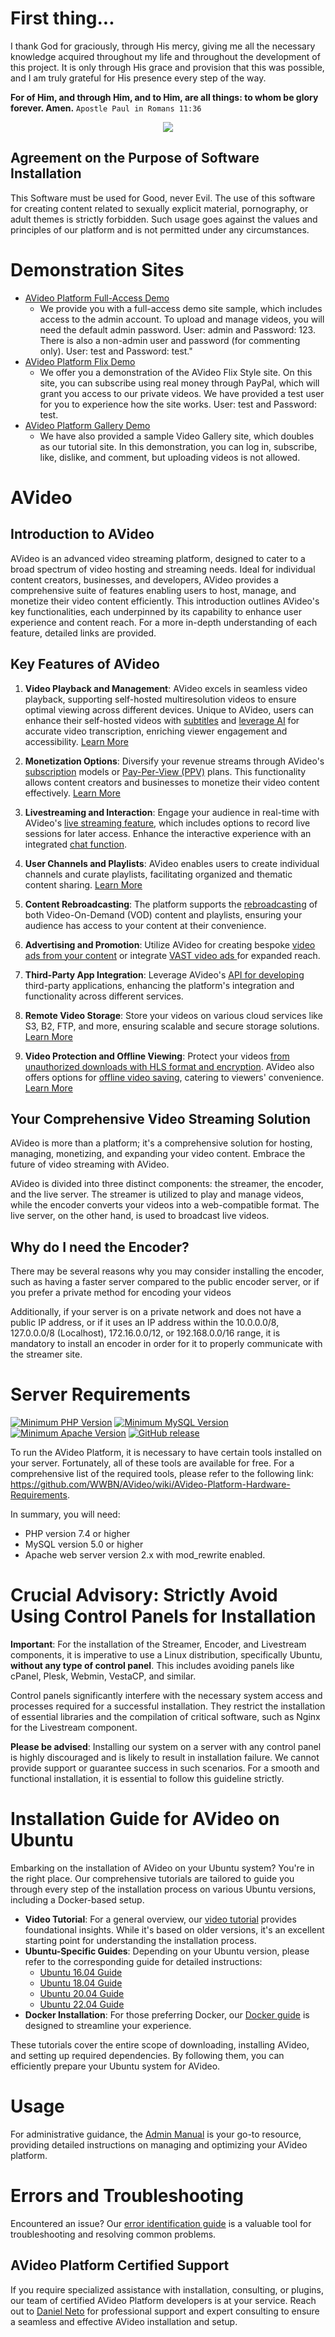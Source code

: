 # First thing...

I thank God for graciously, through His mercy, giving me all the necessary knowledge acquired throughout my life and throughout the development of this project. It is only through His grace and provision that this was possible, and I am truly grateful for His presence every step of the way.

**For of Him, and through Him, and to Him, are all things: to whom be glory forever. Amen.**
`Apostle Paul in Romans 11:36`

<center>
    <img src="https://avideo.tube/website/assets/151/images/avideo_platform.png"/>
</center>

## Agreement on the Purpose of Software Installation

This Software must be used for Good, never Evil. The use of this software for creating content related to sexually explicit material, pornography, or adult themes is strictly forbidden. Such usage goes against the values and principles of our platform and is not permitted under any circumstances.

# Demonstration Sites

* <a href="http://demo.avideo.com/" target="_blank">AVideo Platform Full-Access Demo</a>
  - We provide you with a full-access demo site sample, which includes access to the admin account. To upload and manage videos, you will need the default admin password. User: admin and Password: 123. There is also a non-admin user and password (for commenting only). User: test and Password: test."
* <a href="https://flix.avideo.com/" target="_blank">AVideo Platform Flix Demo</a>
  - We offer you a demonstration of the AVideo Flix Style site. On this site, you can subscribe using real money through PayPal, which will grant you access to our private videos. We have provided a test user for you to experience how the site works. User: test and Password: test.
* <a href="https://tutorials.avideo.com/" target="_blank">AVideo Platform Gallery Demo</a>
  - We have also provided a sample Video Gallery site, which doubles as our tutorial site. In this demonstration, you can log in, subscribe, like, dislike, and comment, but uploading videos is not allowed.

# AVideo

## Introduction to AVideo

AVideo is an advanced video streaming platform, designed to cater to a broad spectrum of video hosting and streaming needs. Ideal for individual content creators, businesses, and developers, AVideo provides a comprehensive suite of features enabling users to host, manage, and monetize their video content efficiently. This introduction outlines AVideo's key functionalities, each underpinned by its capability to enhance user experience and content reach. For a more in-depth understanding of each feature, detailed links are provided.

## Key Features of AVideo

1. **Video Playback and Management**: AVideo excels in seamless video playback, supporting self-hosted multiresolution videos to ensure optimal viewing across different devices. Unique to AVideo, users can enhance their self-hosted videos with [subtitles](https://github.com/WWBN/AVideo/wiki/Video-Transcription-for-the-SubtitleSwitcher-Plugin) and [leverage AI](https://github.com/WWBN/AVideo/wiki/AI-Plugin) for accurate video transcription, enriching viewer engagement and accessibility. [Learn More](https://github.com/WWBN/AVideo/wiki/About-Video-Upload#3-embed-a-video-link)

2. **Monetization Options**: Diversify your revenue streams through AVideo's [subscription](https://github.com/WWBN/AVideo/wiki/Subscription-Plugin) models or [Pay-Per-View (PPV)](https://github.com/WWBN/AVideo/wiki/PayPerView-Plugin) plans. This functionality allows content creators and businesses to monetize their video content effectively. [Learn More](https://github.com/WWBN/AVideo/wiki/Monetization:-How-To-Make-Money-on-AVideo-Platform)

3. **Livestreaming and Interaction**: Engage your audience in real-time with AVideo's [live streaming feature](https://github.com/WWBN/AVideo/wiki/How-to-make-a-live-stream), which includes options to record live sessions for later access. Enhance the interactive experience with an integrated [chat function](https://github.com/WWBN/AVideo/wiki/Chat2-Plugin).

4. **User Channels and Playlists**: AVideo enables users to create individual channels and curate playlists, facilitating organized and thematic content sharing. [Learn More](https://github.com/WWBN/AVideo/wiki/Program-(Playlist)-to-series)

5. **Content Rebroadcasting**: The platform supports the [rebroadcasting](https://github.com/WWBN/AVideo/wiki/Rebroadcaster-Plugin) of both Video-On-Demand (VOD) content and playlists, ensuring your audience has access to your content at their convenience.

6. **Advertising and Promotion**: Utilize AVideo for creating bespoke [video ads from your content](https://github.com/WWBN/AVideo/wiki/Ad-Server-Plugin) or integrate [VAST video ads ](https://github.com/WWBN/AVideo/wiki/Plugin:-GoogleAds_IMA---Videos-Ads-on-your-page)for expanded reach.

7. **Third-Party App Integration**: Leverage AVideo's [API for developing](https://github.com/WWBN/AVideo/wiki/AVideo-Platform-API) third-party applications, enhancing the platform's integration and functionality across different services.

8. **Remote Video Storage**: Store your videos on various cloud services like S3, B2, FTP, and more, ensuring scalable and secure storage solutions. [Learn More](https://github.com/WWBN/AVideo/wiki/Storage-Options)

9. **Video Protection and Offline Viewing**: Protect your videos [from unauthorized downloads with HLS format and encryption](https://github.com/WWBN/AVideo/wiki/VideoHLS-Plugin). AVideo also offers options for [offline video saving](https://github.com/WWBN/AVideo/wiki/VideoOffline-Plugin), catering to viewers' convenience. [Learn More](#)

## Your Comprehensive Video Streaming Solution

AVideo is more than a platform; it's a comprehensive solution for hosting, managing, monetizing, and expanding your video content. Embrace the future of video streaming with AVideo. 

AVideo is divided into three distinct components: the streamer, the encoder, and the live server. The streamer is utilized to play and manage videos, while the encoder converts your videos into a web-compatible format. The live server, on the other hand, is used to broadcast live videos.

## Why do I need the Encoder?

There may be several reasons why you may consider installing the encoder, such as having a faster server compared to the public encoder server, or if you prefer a private method for encoding your videos

Additionally, if your server is on a private network and does not have a public IP address, or if it uses an IP address within the 10.0.0.0/8, 127.0.0.0/8 (Localhost), 172.16.0.0/12, or 192.168.0.0/16 range, it is mandatory to install an encoder in order for it to properly communicate with the streamer site.

# Server Requirements

[![Minimum PHP Version](https://img.shields.io/badge/PHP-7.4%2B-blue)](https://php.net/)
[![Minimum MySQL Version](https://img.shields.io/badge/MySQL-5.0%2B-blue)](https://www.mysql.com/)
[![Minimum Apache Version](https://img.shields.io/badge/Apache-2.x%20%28mod__rewrite%29-blue)](https://httpd.apache.org/)
[![GitHub release](https://img.shields.io/github/v/release/WWBN/AVideo?include_prereleases&label=AVideo&style=flat-square)](https://github.com/WWBN/AVideo/releases)

To run the AVideo Platform, it is necessary to have certain tools installed on your server. Fortunately, all of these tools are available for free. For a comprehensive list of the required tools, please refer to the following link: https://github.com/WWBN/AVideo/wiki/AVideo-Platform-Hardware-Requirements.

In summary, you will need:

- PHP version 7.4 or higher
- MySQL version 5.0 or higher
- Apache web server version 2.x with mod_rewrite enabled.

# Crucial Advisory: Strictly Avoid Using Control Panels for Installation

**Important**: For the installation of the Streamer, Encoder, and Livestream components, it is imperative to use a Linux distribution, specifically Ubuntu, **without any type of control panel**. This includes avoiding panels like cPanel, Plesk, Webmin, VestaCP, and similar.

Control panels significantly interfere with the necessary system access and processes required for a successful installation. They restrict the installation of essential libraries and the compilation of critical software, such as Nginx for the Livestream component.

**Please be advised**: Installing our system on a server with any control panel is highly discouraged and is likely to result in installation failure. We cannot provide support or guarantee success in such scenarios. For a smooth and functional installation, it is essential to follow this guideline strictly.

# Installation Guide for AVideo on Ubuntu

Embarking on the installation of AVideo on your Ubuntu system? You're in the right place. Our comprehensive tutorials are tailored to guide you through every step of the installation process on various Ubuntu versions, including a Docker-based setup. 

- **Video Tutorial**: For a general overview, our [video tutorial](https://tutorials.avideo.com/video/streamer-and-encoder) provides foundational insights. While it's based on older versions, it's an excellent starting point for understanding the installation process.
- **Ubuntu-Specific Guides**: Depending on your Ubuntu version, please refer to the corresponding guide for detailed instructions:
  - [Ubuntu 16.04 Guide](https://github.com/WWBN/AVideo/wiki/How-to-install-LAMP,-FFMPEG-and-Git-on-a-fresh-Ubuntu-16.x-For-AVideo-Platform-version-4.x-or-newer)
  - [Ubuntu 18.04 Guide](https://github.com/WWBN/AVideo/wiki/How-to-install-LAMP,-FFMPEG-and-Git-on-a-fresh-Ubuntu-18.x-for-AVideo-Platform-version-4.x-or-newer)
  - [Ubuntu 20.04 Guide](https://github.com/WWBN/AVideo/wiki/How-to-install-LAMP,-FFMPEG-and-Git-on-a-fresh-Ubuntu-20.x-for-AVideo-Platform-version-11.x-or-newer)
  - [Ubuntu 22.04 Guide](https://github.com/WWBN/AVideo/wiki/How-to-install-LAMP,-FFMPEG-and-Git-on-a-fresh-Ubuntu-22.x-for-AVideo-Platform-version-11.x-or-newer)
- **Docker Installation**: For those preferring Docker, our [Docker guide](https://github.com/WWBN/AVideo/wiki/Running-AVideo-with-Docker) is designed to streamline your experience.

These tutorials cover the entire scope of downloading, installing AVideo, and setting up required dependencies. By following them, you can efficiently prepare your Ubuntu system for AVideo.

# Usage

For administrative guidance, the [Admin Manual](https://github.com/WWBN/AVideo/wiki/Admin-manual) is your go-to resource, providing detailed instructions on managing and optimizing your AVideo platform.

# Errors and Troubleshooting

Encountered an issue? Our [error identification guide](https://github.com/WWBN/AVideo/wiki/How-to-find-errors-on-AVideo-Platform) is a valuable tool for troubleshooting and resolving common problems.

## AVideo Platform Certified Support

If you require specialized assistance with installation, consulting, or plugins, our team of certified AVideo Platform developers is at your service. Reach out to [Daniel Neto](https://youphp.tube/marketplace/) for professional support and expert consulting to ensure a seamless and effective AVideo installation and setup.
